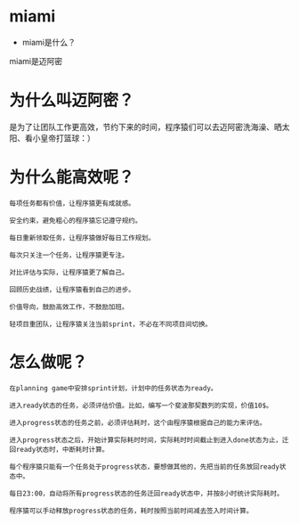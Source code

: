 miami
=====

* miami是什么？

miami是迈阿密

# 为什么叫迈阿密？

是为了让团队工作更高效，节约下来的时间，程序猿们可以去迈阿密洗海澡、晒太阳、看小皇帝打篮球：）

# 为什么能高效呢？

    每项任务都有价值，让程序猿更有成就感。

    安全约束，避免粗心的程序猿忘记遵守规约。

    每日重新领取任务，让程序猿做好每日工作规划。

    每次只关注一个任务，让程序猿更专注。

    对比评估与实际，让程序猿更了解自己。

    回顾历史战绩，让程序猿看到自己的进步。

    价值导向，鼓励高效工作，不鼓励加班。

    轻项目重团队，让程序猿关注当前sprint，不必在不同项目间切换。

# 怎么做呢？

    在planning game中安排sprint计划，计划中的任务状态为ready。

    进入ready状态的任务，必须评估价值。比如，编写一个斐波那契数列的实现，价值10$。

    进入progress状态的任务之前，必须评估耗时，这个由程序猿根据自己的能力来评估。

    进入progress状态之后，开始计算实际耗时时间，实际耗时时间截止到进入done状态为止，迁回ready状态时，中断耗时计算。

    每个程序猿只能有一个任务处于progress状态，要想做其他的，先把当前的任务放回ready状态中。

    每日23:00，自动将所有progress状态的任务迁回ready状态中，并按8小时统计实际耗时。
    
    程序猿可以手动释放progress状态的任务，耗时按照当前时间减去签入时间计算。
    

    